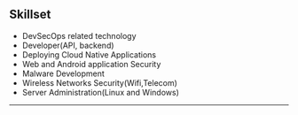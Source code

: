 
## Skillset 
- DevSecOps related technology
- Developer(API, backend)
- Deploying Cloud Native Applications
- Web and Android application Security
- Malware Development 
- Wireless Networks Security(Wifi,Telecom) 
- Server Administration(Linux and Windows)



---







